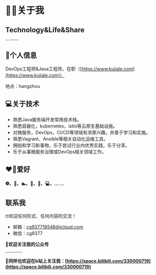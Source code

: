 ﻿# 🏃🏻关于我
## Technology&Life&Share
<img src="http://dxsn-1300740068.cos.ap-nanjing.myqcloud.com/2021-12-12-21639293082_.pic.jpg" alt="image-20200410104030284" style="zoom:20%;" />

## 📜个人信息
DevOps工程师&Java工程师，在职（[https://www.kujiale.com](https://www.kujiale.com)）

地点：hangzhou

## 💻关于技术
- 熟悉Java服务端开发常用技术栈。
- 熟悉容器化，kubernetes，istio等云原生基础设施。
- 对微服务，DevOps，CI/CD等领域有浓厚兴趣，并善于学习和实施。
- 熟悉Vagrant、Ansible等相关自动化运维工具。
- 拥抱和学习新事物，乐于尝试行业内优秀实践，乐于分享。
- 乐于从事微服务治理或DevOps相关领域工作。

## ❤️‍🔥爱好
#### ⚽️、🏀、🏊‍、🎤、📖、💻、... ...

## 联系我
🤓欢迎任何形式、任何内容的交流！

- 邮箱：cg837718548@icloud.com
- 微信：cg8377

**👋欢迎关注我的公众号**

<img src="http://dxsn-1300740068.cos.ap-nanjing.myqcloud.com/2021-12-11-112520.jpg" alt="image-20200410104030284" style="zoom:25%;" />

👋**同样也欢迎在b站上关注我：[https://space.bilibili.com/330000719](https://space.bilibili.com/330000719)**




